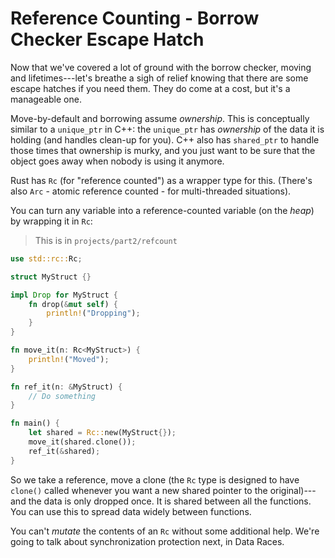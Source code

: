 # Reference Counting - Borrow Checker Escape Hatch

Now that we've covered a lot of ground with the borrow checker, moving and lifetimes---let's breathe a sigh of relief knowing that there are some escape hatches if you need them. They do come at a cost, but it's a manageable one.

Move-by-default and borrowing assume *ownership*. This is conceptually similar to a `unique_ptr` in C++: the `unique_ptr` has *ownership* of the data it is holding (and handles clean-up for you). C++ also has `shared_ptr` to handle those times that ownership is murky, and you just want to be sure that the object goes away when nobody is using it anymore.

Rust has `Rc` (for "reference counted") as a wrapper type for this. (There's also `Arc` - atomic reference counted - for multi-threaded situations).

You can turn any variable into a reference-counted variable (on the *heap*) by wrapping it in `Rc`:

> This is in `projects/part2/refcount`

```rust
use std::rc::Rc;

struct MyStruct {}

impl Drop for MyStruct {
    fn drop(&mut self) {
        println!("Dropping");
    }
}

fn move_it(n: Rc<MyStruct>) {
    println!("Moved");
}

fn ref_it(n: &MyStruct) {
    // Do something
}

fn main() {
    let shared = Rc::new(MyStruct{});
    move_it(shared.clone());
    ref_it(&shared);
}
```

So we take a reference, move a clone (the `Rc` type is designed to have `clone()` called whenever you want a new shared pointer to the original)---and the data is only dropped once. It is shared between all the functions. You can use this to spread data widely between functions.

You can't *mutate* the contents of an `Rc` without some additional help. We're going to talk about synchronization protection next, in Data Races.